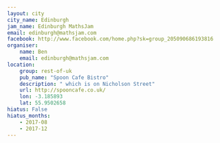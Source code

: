 ```yaml
---
layout: city                                           
city_name: Edinburgh                                                               
jam_name: Edinburgh MathsJam
email: edinburgh@mathsjam.com
facebook: http://www.facebook.com/home.php?sk=group_205090686193816
organiser:
    name: Ben
    email: edinburgh@mathsjam.com
location:
    group: rest-of-uk
    pub_name: "Spoon Cafe Bistro"
    description: " which is on Nicholson Street"
    url: http://spooncafe.co.uk/
    lon: -3.185893
    lat: 55.9502658
hiatus: False
hiatus_months:
    - 2017-08
    - 2017-12
---
```

